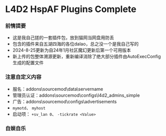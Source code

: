 # L4D2 HspAF Plugins Complete

### 前情提要
* 这是我自己搓的一套插件包，放到猫网当网盘用防丢
* 包含的插件来自五湖四海的各位dalao，总之没一个是我自己写的
* 2024-8-25更新为自24年1月社区魔幻更新后第一个可用版本
* 新上传的包整体溯源更新，重新编译消除了绝大部分插件由AutoExecConfig生成的配置文件
### 注意自定义内容
* 服名：addons\sourcemod\data\servername
* 管理员认证：addons\sourcemod\configs\l4d2_admins_simple
* 广告：addons\sourcemod\configs\advertisements
* `mymotd`、 `myhost`
* 启动项： `+sv_lan 0`、 `-tickrate <Value>`

### 自娱自乐
